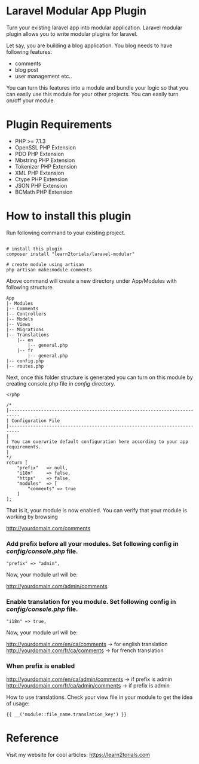 # Laravel Modular App Plugin

Turn your existing laravel app into modular application. Laravel modular plugin allows you to write modular plugins for laravel.

Let say, you are building a blog application. You blog needs to have following features:

- comments
- blog post
- user management etc..

You can turn this features into a module and bundle your logic so that you can easily use this module for your other projects. You can easily turn on/off your module.


# Plugin Requirements

- PHP >= 7.1.3
- OpenSSL PHP Extension
- PDO PHP Extension
- Mbstring PHP Extension
- Tokenizer PHP Extension
- XML PHP Extension
- Ctype PHP Extension
- JSON PHP Extension
- BCMath PHP Extension

# How to install this plugin

Run following command to your existing project.

```

# install this plugin
composer install "learn2torials/laravel-modular"

# create module using artisan
php artisan make:module comments
```


Above command will create a new directory under App/Modules with following structure.

```
App
|- Modules
|-- Comments
|-- Controllers
|-- Models
|-- Views
|-- Migrations
|-- Translations
	|-- en
		|-- general.php
	|-- fr
		|-- general.php
|-- config.php
|-- routes.php
```

Next, once this folder structure is generated you can turn on this module by creating console.php file in *config* directory.

```
<?php

/*
|--------------------------------------------------------------------------
| Configuration File
|--------------------------------------------------------------------------
|
| You can overwrite default configuration here according to your app requirements.
|
*/
return [
    "prefix"   => null,
    "i18n"     => false,
    "https"    => false,
    "modules"  => [
        "comments" => true
    ]
];
```

That is it, your module is now enabled. You can verify that your module is working by browsing 

http://yourdomain.com/comments


### Add prefix before all your modules. Set following config in *config/console.php* file.

```
"prefix" => "admin",
```

Now, your module url will be: 

http://yourdomain.com/admin/comments


### Enable translation for you module. Set following config in *config/console.php* file.

```
"i18n" => true,
```

Now, your module url will be: 

http://yourdomain.com/en/ca/comments      -> for english translation
http://yourdomain.com/fr/ca/comments      -> for french translation

### When prefix is enabled

http://yourdomain.com/en/ca/admin/comments -> if prefix is admin
http://yourdomain.com/fr/ca/admin/comments -> if prefix is admin


How to use translations. Check your view file in your module to get the idea of usage:
```
{{ __('module::file_name.translation_key') }}
```

# Reference

Visit my website for cool articles: https://learn2torials.com
